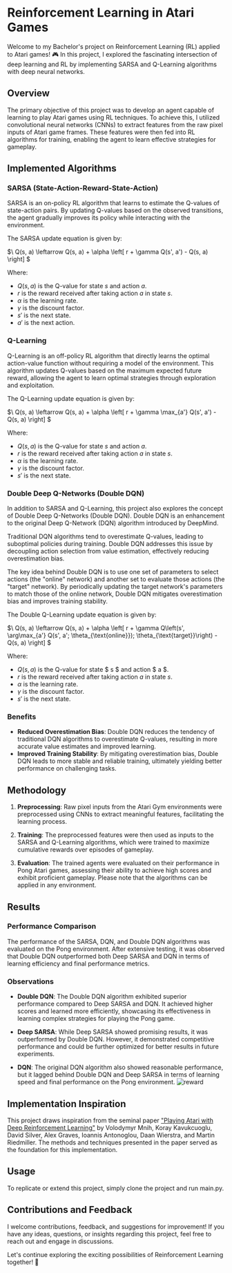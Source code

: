 # Reinforcement Learning in Atari Games

Welcome to my Bachelor's project on Reinforcement Learning (RL) applied to Atari games! 🎮 In this project, I explored the fascinating intersection of deep learning and RL by implementing SARSA and Q-Learning algorithms with deep neural networks.

## Overview

The primary objective of this project was to develop an agent capable of learning to play Atari games using RL techniques. To achieve this, I utilized convolutional neural networks (CNNs) to extract features from the raw pixel inputs of Atari game frames. These features were then fed into RL algorithms for training, enabling the agent to learn effective strategies for gameplay.

## Implemented Algorithms

### SARSA (State-Action-Reward-State-Action)

SARSA is an on-policy RL algorithm that learns to estimate the Q-values of state-action pairs. By updating Q-values based on the observed transitions, the agent gradually improves its policy while interacting with the environment.

The SARSA update equation is given by:

$\ Q(s, a) \leftarrow Q(s, a) + \alpha \left[ r + \gamma Q(s', a') - Q(s, a) \right] \$

Where:
- $Q(s, a)$ is the Q-value for state $s$ and action $a$.
- $r$ is the reward received after taking action $a$ in state $s$.
- $\alpha$ is the learning rate.
- $\gamma$ is the discount factor.
- $s'$ is the next state.
- $a'$ is the next action.

### Q-Learning

Q-Learning is an off-policy RL algorithm that directly learns the optimal action-value function without requiring a model of the environment. This algorithm updates Q-values based on the maximum expected future reward, allowing the agent to learn optimal strategies through exploration and exploitation.

The Q-Learning update equation is given by:

$\ Q(s, a) \leftarrow Q(s, a) + \alpha \left[ r + \gamma \max_{a'} Q(s', a') - Q(s, a) \right] \$

Where:
- $Q(s, a)$ is the Q-value for state $s$ and action $a$.
- $r$ is the reward received after taking action $a$ in state $s$.
- $\alpha$ is the learning rate.
- $\gamma$ is the discount factor.
- $s'$ is the next state.
### Double Deep Q-Networks (Double DQN)

In addition to SARSA and Q-Learning, this project also explores the concept of Double Deep Q-Networks (Double DQN). Double DQN is an enhancement to the original Deep Q-Network (DQN) algorithm introduced by DeepMind.

Traditional DQN algorithms tend to overestimate Q-values, leading to suboptimal policies during training. Double DQN addresses this issue by decoupling action selection from value estimation, effectively reducing overestimation bias.

The key idea behind Double DQN is to use one set of parameters to select actions (the "online" network) and another set to evaluate those actions (the "target" network). By periodically updating the target network's parameters to match those of the online network, Double DQN mitigates overestimation bias and improves training stability.

The Double Q-Learning update equation is given by:

$\ Q(s, a) \leftarrow Q(s, a) + \alpha \left[ r + \gamma Q\left(s', \arg\max_{a'} Q(s', a'; \theta_{\text{online}}); \theta_{\text{target}}\right) - Q(s, a) \right] \$

Where:
- $Q(s, a)$ is the Q-value for state $ s $ and action $ a $.
- $r$ is the reward received after taking action $a$ in state $s$.
- $\alpha$ is the learning rate.
- $\gamma$ is the discount factor.
- $s'$ is the next state.
### Benefits

- **Reduced Overestimation Bias**: Double DQN reduces the tendency of traditional DQN algorithms to overestimate Q-values, resulting in more accurate value estimates and improved learning.
- **Improved Training Stability**: By mitigating overestimation bias, Double DQN leads to more stable and reliable training, ultimately yielding better performance on challenging tasks.

## Methodology

1. **Preprocessing**: Raw pixel inputs from the Atari Gym environments were preprocessed using CNNs to extract meaningful features, facilitating the learning process.
   
2. **Training**: The preprocessed features were then used as inputs to the SARSA and Q-Learning algorithms, which were trained to maximize cumulative rewards over episodes of gameplay.

3. **Evaluation**: The trained agents were evaluated on their performance in Pong Atari games, assessing their ability to achieve high scores and exhibit proficient gameplay. Please note that the algorithms can be applied in any environment.

## Results

### Performance Comparison

The performance of the SARSA, DQN, and Double DQN algorithms was evaluated on the Pong environment. After extensive testing, it was observed that Double DQN outperformed both Deep SARSA and DQN in terms of learning efficiency and final performance metrics.

### Observations

- **Double DQN**: The Double DQN algorithm exhibited superior performance compared to Deep SARSA and DQN. It achieved higher scores and learned more efficiently, showcasing its effectiveness in learning complex strategies for playing the Pong game.
  
- **Deep SARSA**: While Deep SARSA showed promising results, it was outperformed by Double DQN. However, it demonstrated competitive performance and could be further optimized for better results in future experiments.
  
- **DQN**: The original DQN algorithm also showed reasonable performance, but it lagged behind Double DQN and Deep SARSA in terms of learning speed and final performance on the Pong environment.
![reward](https://github.com/MohammadAmini1998/B.S.C-Thesis/assets/49214384/936082eb-5a7e-459c-81e7-8922b2dde5db)


## Implementation Inspiration

This project draws inspiration from the seminal paper ["Playing Atari with Deep Reinforcement Learning"](https://www.cs.toronto.edu/~vmnih/docs/dqn.pdf) by Volodymyr Mnih, Koray Kavukcuoglu, David Silver, Alex Graves, Ioannis Antonoglou, Daan Wierstra, and Martin Riedmiller. The methods and techniques presented in the paper served as the foundation for this implementation.

## Usage

To replicate or extend this project, simply clone the project and run main.py.

## Contributions and Feedback

I welcome contributions, feedback, and suggestions for improvement! If you have any ideas, questions, or insights regarding this project, feel free to reach out and engage in discussions.

Let's continue exploring the exciting possibilities of Reinforcement Learning together! 🚀
